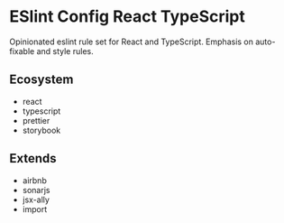 # ESlint Config React TypeScript

Opinionated eslint rule set for React and TypeScript. Emphasis on auto-fixable
and style rules.

## Ecosystem

- react
- typescript
- prettier
- storybook

## Extends

- airbnb
- sonarjs
- jsx-ally
- import
